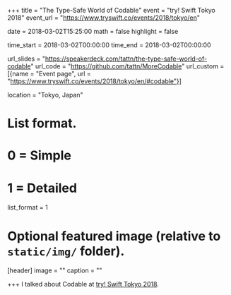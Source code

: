 +++
title = "The Type-Safe World of Codable"
event = "try! Swift Tokyo 2018"
event_url = "https://www.tryswift.co/events/2018/tokyo/en"

date = 2018-03-02T15:25:00
math = false
highlight = false

time_start = 2018-03-02T00:00:00
time_end = 2018-03-02T00:00:00

url_slides = "https://speakerdeck.com/tattn/the-type-safe-world-of-codable"
url_code = "https://github.com/tattn/MoreCodable"
url_custom = [{name = "Event page", url = "https://www.tryswift.co/events/2018/tokyo/en/#codable"}]

location = "Tokyo, Japan"

# List format.
#   0 = Simple
#   1 = Detailed
list_format = 1

# Optional featured image (relative to `static/img/` folder).
[header]
image = ""
caption = ""

+++
I talked about Codable at [try! Swift Tokyo 2018](https://www.tryswift.co/events/2018/tokyo/en/).
